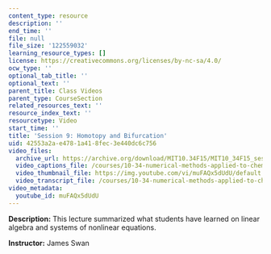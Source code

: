 ```yaml
---
content_type: resource
description: ''
end_time: ''
file: null
file_size: '122559032'
learning_resource_types: []
license: https://creativecommons.org/licenses/by-nc-sa/4.0/
ocw_type: ''
optional_tab_title: ''
optional_text: ''
parent_title: Class Videos
parent_type: CourseSection
related_resources_text: ''
resource_index_text: ''
resourcetype: Video
start_time: ''
title: 'Session 9: Homotopy and Bifurcation'
uid: 42553a2a-e478-1a41-8fec-3e440dc6c756
video_files:
  archive_url: https://archive.org/download/MIT10.34F15/MIT10_34F15_ses09_300k.mp4
  video_captions_file: /courses/10-34-numerical-methods-applied-to-chemical-engineering-fall-2015/8f5c185a4ab35905b3467cab379e281d_muFAQx5dUdU.vtt
  video_thumbnail_file: https://img.youtube.com/vi/muFAQx5dUdU/default.jpg
  video_transcript_file: /courses/10-34-numerical-methods-applied-to-chemical-engineering-fall-2015/1850f15b0ba6f3d1ae1327b5aa540ac4_muFAQx5dUdU.pdf
video_metadata:
  youtube_id: muFAQx5dUdU
---
```


**Description:** This lecture summarized what students have learned on linear algebra and systems of nonlinear equations.

**Instructor:** James Swan

